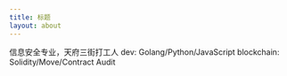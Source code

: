 ```yaml
---
title: 标题
layout: about
---
```


信息安全专业，天府三街打工人
dev: Golang/Python/JavaScript
blockchain: Solidity/Move/Contract Audit

